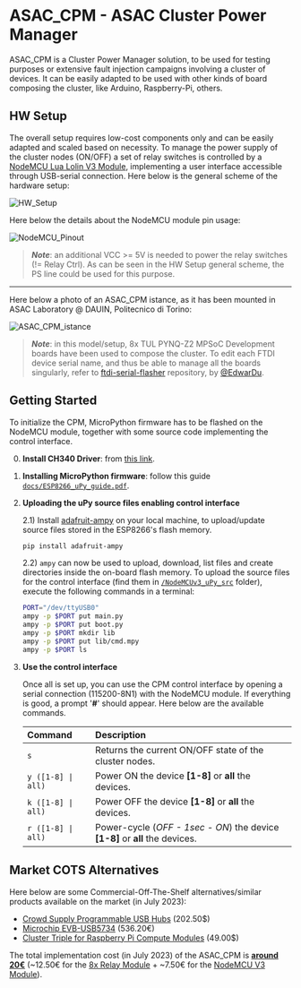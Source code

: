 # ASAC_CPM - ASAC Cluster Power Manager

ASAC_CPM is a Cluster Power Manager solution, to be used for testing purposes or extensive fault injection campaigns involving a cluster of devices. It can be easily adapted to be used with other kinds of board composing the cluster, like Arduino, Raspberry-Pi, others.

## HW Setup

The overall setup requires low-cost components only and can be easily adapted and scaled based on necessity. To manage the power supply of the cluster nodes (ON/OFF) a set of relay switches is controlled by a [NodeMCU Lua Lolin V3 Module](https://www.az-delivery.de/en/products/nodemcu-lolin-v3-modul-mit-esp8266), implementing a user interface accessible through USB-serial connection.
Here below is the general scheme of the hardware setup:

![HW_Setup](https://github.com/danirizziero/ASAC_CPM/blob/main/docs/ASAC_CPM_scheme.png)

Here below the details about the NodeMCU module pin usage:

![NodeMCU_Pinout](https://github.com/danirizziero/ASAC_CPM/blob/main/docs/NodeMCU_pinout.png?raw=true)


>***Note***: an additional VCC >= 5V is needed to power the relay switches (!= Relay Ctrl). As can be seen in the HW Setup general scheme, the PS line could be used for this purpose.

------

Here below a photo of an ASAC_CPM istance, as it has been mounted in ASAC Laboratory @ DAUIN, Politecnico di Torino:

![ASAC_CPM_istance](https://github.com/danirizziero/ASAC_CPM/blob/main/docs/ASAC_CPM_instance.jpg)


>***Note***: in this model/setup, 8x TUL PYNQ-Z2 MPSoC Development boards have been used to compose the cluster. To edit each FTDI device serial name, and thus be able to manage all the boards singularly, refer to [ftdi-serial-flasher](https://github.com/EdwarDu/ftdi-serial-flasher) repository, by [@EdwarDu](https://github.com/EdwarDu).

## Getting Started

To initialize the CPM, MicroPython firmware has to be flashed on the NodeMCU module, together with some source code implementing the control interface.

0) **Install CH340 Driver**: from [this link](https://www.wch.cn/download/CH341SER_EXE.html).
1) **Installing MicroPython firmware**: follow this guide [```docs/ESP8266_uPy_guide.pdf```](docs/ESP8266_uPy_guide.pdf).

2) **Uploading the uPy source files enabling control interface**
   
    2.1) Install [adafruit-ampy](https://pypi.org/project/adafruit-ampy/) on your local machine, to upload/update source files stored in the ESP8266's flash memory.

    ```sh
    pip install adafruit-ampy
    ```

    2.2) ```ampy``` can now be used to upload, download, list files and create directories inside the on-board flash memory. To upload the source files for the control interface (find them in [```/NodeMCUv3_uPy_src```](NodeMCUv3_uPy_src) folder), execute the following commands in a terminal:

    ```bash
    PORT="/dev/ttyUSB0"
    ampy -p $PORT put main.py
    ampy -p $PORT put boot.py
    ampy -p $PORT mkdir lib
    ampy -p $PORT put lib/cmd.mpy
    ampy -p $PORT ls
    ```

4) **Use the control interface**

   Once all is set up, you can use the CPM control interface by opening a serial connection (115200-8N1) with the NodeMCU module. If everything is good, a prompt '**#**' should appear. Here below are the available commands.

    | Command           | Description |
    | :---------------- | :------ |
    | ```s``` | Returns the current ON/OFF state of the cluster nodes.   |
    | ```y ([1-8] \| all)``` | Power ON the device **[1-8]** or **all** the devices.   |
    | ```k ([1-8] \| all)``` | Power OFF the device **[1-8]** or **all** the devices.   |
    | ```r ([1-8] \| all)``` | Power-cycle (*OFF - 1sec - ON*) the device **[1-8]** or **all** the devices.|

## Market COTS Alternatives

Here below are some Commercial-Off-The-Shelf alternatives/similar products available on the market (in July 2023):
- [Crowd Supply Programmable USB Hubs](https://mou.sr/3OBESQ7) (202.50$)
- [Microchip EVB-USB5734](https://www.microchip.com/en-us/development-tool/evb-usb5734) (536.20€)
- [Cluster Triple for Raspberry Pi Compute Modules](https://clusterctrl.com/p/Triple) (49.00$)

The total implementation cost (in July 2023) of the ASAC_CPM is <ins>**around 20€**</ins> (~12.50€ for the [8x Relay Module](https://www.az-delivery.de/en/products/8-relais-modul) + ~7.50€ for the [NodeMCU V3 Module](https://www.az-delivery.de/en/products/nodemcu-lolin-v3-modul-mit-esp8266)).
